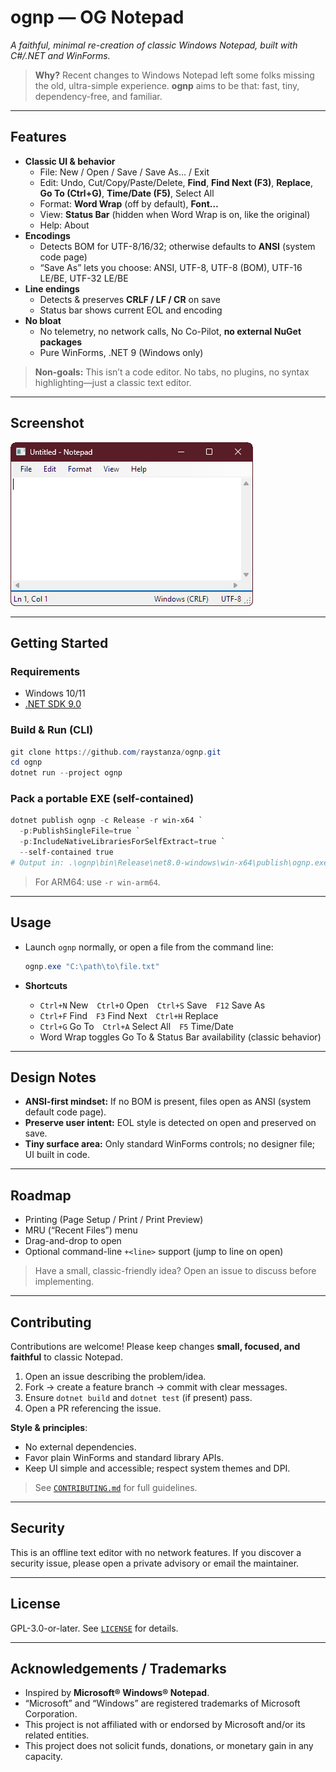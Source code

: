 # ognp — OG Notepad

_A faithful, minimal re-creation of classic Windows Notepad, built with C#/.NET and WinForms._

> **Why?** Recent changes to Windows Notepad left some folks missing the old, ultra-simple experience. **ognp** aims to be that: fast, tiny, dependency-free, and familiar.

---

## Features

- **Classic UI & behavior**
  - File: New / Open / Save / Save As… / Exit
  - Edit: Undo, Cut/Copy/Paste/Delete, **Find**, **Find Next (F3)**, **Replace**, **Go To (Ctrl+G)**, **Time/Date (F5)**, Select All
  - Format: **Word Wrap** (off by default), **Font…**
  - View: **Status Bar** (hidden when Word Wrap is on, like the original)
  - Help: About
- **Encodings**
  - Detects BOM for UTF-8/16/32; otherwise defaults to **ANSI** (system code page)
  - “Save As” lets you choose: ANSI, UTF-8, UTF-8 (BOM), UTF-16 LE/BE, UTF-32 LE/BE
- **Line endings**
  - Detects & preserves **CRLF / LF / CR** on save
  - Status bar shows current EOL and encoding
- **No bloat**
  - No telemetry, no network calls, No Co-Pilot, **no external NuGet packages**
  - Pure WinForms, .NET 9 (Windows only)

> **Non-goals:** This isn’t a code editor. No tabs, no plugins, no syntax highlighting—just a classic text editor.

---

## Screenshot

![ognp screenshot](docs/screenshot.png)

---

## Getting Started

### Requirements

- Windows 10/11
- [.NET SDK 9.0](https://dotnet.microsoft.com/en-us/download)

### Build & Run (CLI)

```powershell
git clone https://github.com/raystanza/ognp.git
cd ognp
dotnet run --project ognp
```

### Pack a portable EXE (self-contained)

```powershell
dotnet publish ognp -c Release -r win-x64 `
  -p:PublishSingleFile=true `
  -p:IncludeNativeLibrariesForSelfExtract=true `
  --self-contained true
# Output in: .\ognp\bin\Release\net8.0-windows\win-x64\publish\ognp.exe
```

> For ARM64: use `-r win-arm64`.

---

## Usage

- Launch `ognp` normally, or open a file from the command line:

  ```powershell
  ognp.exe "C:\path\to\file.txt"
  ```

- **Shortcuts**

  - `Ctrl+N` New `Ctrl+O` Open `Ctrl+S` Save `F12` Save As
  - `Ctrl+F` Find `F3` Find Next `Ctrl+H` Replace
  - `Ctrl+G` Go To `Ctrl+A` Select All `F5` Time/Date
  - Word Wrap toggles Go To & Status Bar availability (classic behavior)

---

## Design Notes

- **ANSI-first mindset:** If no BOM is present, files open as ANSI (system default code page).
- **Preserve user intent:** EOL style is detected on open and preserved on save.
- **Tiny surface area:** Only standard WinForms controls; no designer file; UI built in code.

---

## Roadmap

- Printing (Page Setup / Print / Print Preview)
- MRU (“Recent Files”) menu
- Drag-and-drop to open
- Optional command-line `+<line>` support (jump to line on open)

> Have a small, classic-friendly idea? Open an issue to discuss before implementing.

---

## Contributing

Contributions are welcome!
Please keep changes **small, focused, and faithful** to classic Notepad.

1. Open an issue describing the problem/idea.
2. Fork → create a feature branch → commit with clear messages.
3. Ensure `dotnet build` and `dotnet test` (if present) pass.
4. Open a PR referencing the issue.

**Style & principles**:

- No external dependencies.
- Favor plain WinForms and standard library APIs.
- Keep UI simple and accessible; respect system themes and DPI.

> See [`CONTRIBUTING.md`](CONTRIBUTING.md) for full guidelines.

---

## Security

This is an offline text editor with no network features.
If you discover a security issue, please open a private advisory or email the maintainer.

---

## License

GPL-3.0-or-later.
See [`LICENSE`](LICENSE) for details.

---

## Acknowledgements / Trademarks

- Inspired by **Microsoft® Windows® Notepad**.
- “Microsoft” and “Windows” are registered trademarks of Microsoft Corporation.
- This project is not affiliated with or endorsed by Microsoft and/or its related entities.
- This project does not solicit funds, donations, or monetary gain in any capacity.
